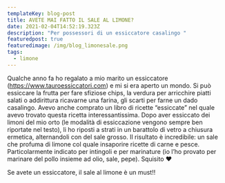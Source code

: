 ```yaml
---
templateKey: blog-post
title: AVETE MAI FATTO IL SALE AL LIMONE?
date: 2021-02-04T14:52:19.323Z
description: "Per possessori di un essiccatore casalingo "
featuredpost: true
featuredimage: /img/blog_limonesale.png
tags:
  - limone
---
```

Qualche anno fa ho regalato a mio marito un essiccatore (<https://www.tauroessiccatori.com>) e mi si era aperto un mondo.  Si può essiccare la frutta per fare sfiziose chips, la verdura per arricchire piatti salati o addirittura ricavarne una farina, gli scarti per farne un dado casalingo.  Avevo anche comprato un libro di ricette “essiccate” nel quale avevo trovato questa ricetta interessantissima.  Dopo aver essiccato dei limoni del mio orto (le modalità di essiccazione vengono sempre ben riportate nel testo), li ho riposti a strati in un barattolo di vetro a chiusura ermetica, alternandoli con del sale grosso.  Il risultato è incredibile: un sale che profuma di limone col quale insaporire ricette di carne e pesce.  Particolarmente indicato per intingoli e per marinature (io l’ho provato per marinare del pollo insieme ad olio, sale, pepe). Squisito ❤️

Se avete un essiccatore, il sale al limone è un must!!